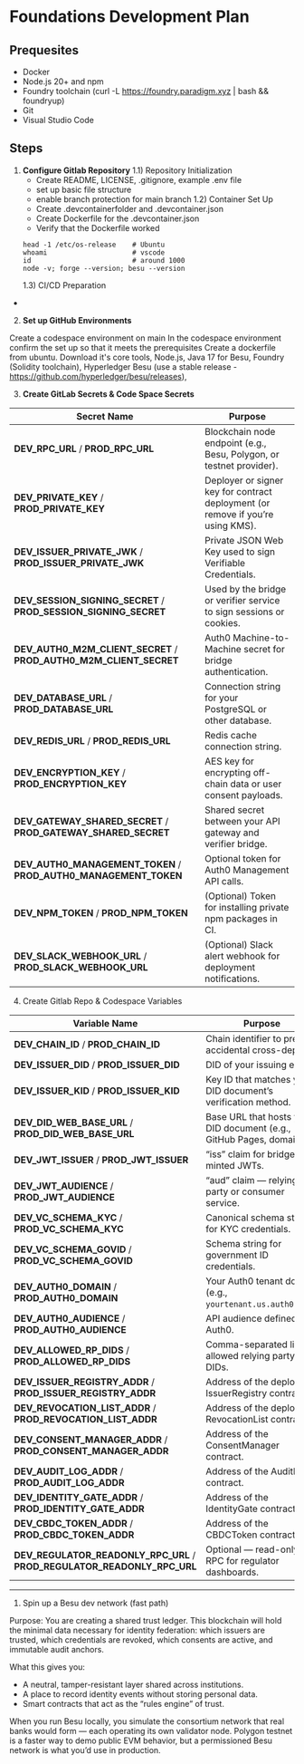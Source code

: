 # Foundations Development Plan 

## Prequesites 
- Docker
- Node.js 20+ and npm
- Foundry toolchain (curl -L https://foundry.paradigm.xyz | bash && foundryup)
- Git
- Visual Studio Code 

## Steps 

1) **Configure Gitlab Repository**
    1.1) Repository Initialization
    - Create README, LICENSE, .gitignore, example .env file  
    - set up basic file structure 
    - enable branch protection for main branch 
    1.2) Container Set Up  
    - Create .devcontainerfolder and .devcontainer.json 
    - Create Dockerfile for the .devcontainer.json 
    - Verify that the Dockerfile worked
    ```
    head -1 /etc/os-release    # Ubuntu
    whoami                     # vscode
    id                         # around 1000
    node -v; forge --version; besu --version
    ```
    1.3) CI/CD Preparation 
- 
2) **Set up GitHub Environments**


Create a codespace environment on main 
In the codespace environment confirm the set up so that it meets the prerequisites 
Create a dockerfile from ubuntu. Download it's core tools, Node.js, Java 17 for Besu, Foundry (Solidity toolchain), Hyperledger Besu (use a stable release - https://github.com/hyperledger/besu/releases), 

3) **Create GitLab Secrets & Code Space Secrets**

| Secret Name                                                        | Purpose                                                                         |
| ------------------------------------------------------------------ | ------------------------------------------------------------------------------- |
| **DEV_RPC_URL** / **PROD_RPC_URL**                                 | Blockchain node endpoint (e.g., Besu, Polygon, or testnet provider).            |
| **DEV_PRIVATE_KEY** / **PROD_PRIVATE_KEY**                         | Deployer or signer key for contract deployment (or remove if you’re using KMS). |
| **DEV_ISSUER_PRIVATE_JWK** / **PROD_ISSUER_PRIVATE_JWK**           | Private JSON Web Key used to sign Verifiable Credentials.                       |
| **DEV_SESSION_SIGNING_SECRET** / **PROD_SESSION_SIGNING_SECRET**   | Used by the bridge or verifier service to sign sessions or cookies.             |
| **DEV_AUTH0_M2M_CLIENT_SECRET** / **PROD_AUTH0_M2M_CLIENT_SECRET** | Auth0 Machine-to-Machine secret for bridge authentication.                      |
| **DEV_DATABASE_URL** / **PROD_DATABASE_URL**                       | Connection string for your PostgreSQL or other database.                        |
| **DEV_REDIS_URL** / **PROD_REDIS_URL**                             | Redis cache connection string.                                                  |
| **DEV_ENCRYPTION_KEY** / **PROD_ENCRYPTION_KEY**                   | AES key for encrypting off-chain data or user consent payloads.                 |
| **DEV_GATEWAY_SHARED_SECRET** / **PROD_GATEWAY_SHARED_SECRET**     | Shared secret between your API gateway and verifier bridge.                     |
| **DEV_AUTH0_MANAGEMENT_TOKEN** / **PROD_AUTH0_MANAGEMENT_TOKEN**   | Optional token for Auth0 Management API calls.                                  |
| **DEV_NPM_TOKEN** / **PROD_NPM_TOKEN**                             | (Optional) Token for installing private npm packages in CI.                     |
| **DEV_SLACK_WEBHOOK_URL** / **PROD_SLACK_WEBHOOK_URL**             | (Optional) Slack alert webhook for deployment notifications.                    |

4) Create Gitlab Repo & Codespace Variables 

| Variable Name                                                            | Purpose                                                             |
| ------------------------------------------------------------------------ | ------------------------------------------------------------------- |
| **DEV_CHAIN_ID** / **PROD_CHAIN_ID**                                     | Chain identifier to prevent accidental cross-deploys.               |
| **DEV_ISSUER_DID** / **PROD_ISSUER_DID**                                 | DID of your issuing entity.                                         |
| **DEV_ISSUER_KID** / **PROD_ISSUER_KID**                                 | Key ID that matches your DID document’s verification method.        |
| **DEV_DID_WEB_BASE_URL** / **PROD_DID_WEB_BASE_URL**                     | Base URL that hosts your DID document (e.g., GitHub Pages, domain). |
| **DEV_JWT_ISSUER** / **PROD_JWT_ISSUER**                                 | “iss” claim for bridge-minted JWTs.                                 |
| **DEV_JWT_AUDIENCE** / **PROD_JWT_AUDIENCE**                             | “aud” claim — relying party or consumer service.                    |
| **DEV_VC_SCHEMA_KYC** / **PROD_VC_SCHEMA_KYC**                           | Canonical schema string for KYC credentials.                        |
| **DEV_VC_SCHEMA_GOVID** / **PROD_VC_SCHEMA_GOVID**                       | Schema string for government ID credentials.                        |
| **DEV_AUTH0_DOMAIN** / **PROD_AUTH0_DOMAIN**                             | Your Auth0 tenant domain (e.g., `yourtenant.us.auth0.com`).         |
| **DEV_AUTH0_AUDIENCE** / **PROD_AUTH0_AUDIENCE**                         | API audience defined in Auth0.                                      |
| **DEV_ALLOWED_RP_DIDS** / **PROD_ALLOWED_RP_DIDS**                       | Comma-separated list of allowed relying party DIDs.                 |
| **DEV_ISSUER_REGISTRY_ADDR** / **PROD_ISSUER_REGISTRY_ADDR**             | Address of the deployed IssuerRegistry contract.                    |
| **DEV_REVOCATION_LIST_ADDR** / **PROD_REVOCATION_LIST_ADDR**             | Address of the deployed RevocationList contract.                    |
| **DEV_CONSENT_MANAGER_ADDR** / **PROD_CONSENT_MANAGER_ADDR**             | Address of the ConsentManager contract.                             |
| **DEV_AUDIT_LOG_ADDR** / **PROD_AUDIT_LOG_ADDR**                         | Address of the AuditLog contract.                                   |
| **DEV_IDENTITY_GATE_ADDR** / **PROD_IDENTITY_GATE_ADDR**                 | Address of the IdentityGate contract.                               |
| **DEV_CBDC_TOKEN_ADDR** / **PROD_CBDC_TOKEN_ADDR**                       | Address of the CBDCToken contract.                                  |
| **DEV_REGULATOR_READONLY_RPC_URL** / **PROD_REGULATOR_READONLY_RPC_URL** | Optional — read-only RPC for regulator dashboards.                  |

----

1) Spin up a Besu dev network (fast path)

Purpose: You are creating a shared trust ledger.
This blockchain will hold the minimal data necessary for identity federation: which issuers are trusted, which credentials are revoked, which consents are active, and immutable audit anchors.

What this gives you:
- A neutral, tamper-resistant layer shared across institutions.
- A place to record identity events without storing personal data.
- Smart contracts that act as the “rules engine” of trust.

When you run Besu locally, you simulate the consortium network that real banks would form — each operating its own validator node.
Polygon testnet is a faster way to demo public EVM behavior, but a permissioned Besu network is what you’d use in production.